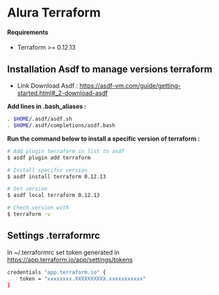 # Alura Terraform

#### Requirements
* Terraform >= 0.12.13

## Installation Asdf to manage versions terraform

* Link Download Asdf :
https://asdf-vm.com/guide/getting-started.html#_2-download-asdf

**Add lines in .bash_aliases :**
```sh
. $HOME/.asdf/asdf.sh
. $HOME/.asdf/completions/asdf.bash
```
**Run the command below to install a specific version of terraform  :**
```sh
# Add plugin terraform in list to asdf
$ asdf plugin add terraform

# Install specific version
$ asdf install terraform 0.12.13

# Set version
$ asdf local terraform 0.12.13

# Chech version with
$ terraform -v
```

## Settings .terraformrc
In ~/.terraformrc set token generated in https://app.terraform.io/app/settings/tokens
```sh
credentials "app.terraform.io" {
    token = "xxxxxxxx.XXXXXXXXXX.xxxxxxxxxxx"
}
```